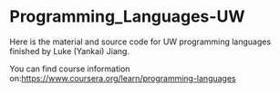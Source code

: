 # Programming_Languages-UW
Here is the material and source code for UW programming languages finished by Luke (Yankai) Jiang.

You can find course information on:https://www.coursera.org/learn/programming-languages
